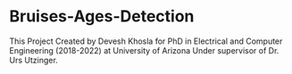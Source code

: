 # Bruises-Ages-Detection
This Project Created by Devesh Khosla for PhD in Electrical and Computer Engineering (2018-2022) at University of Arizona Under supervisor of Dr. Urs Utzinger.
